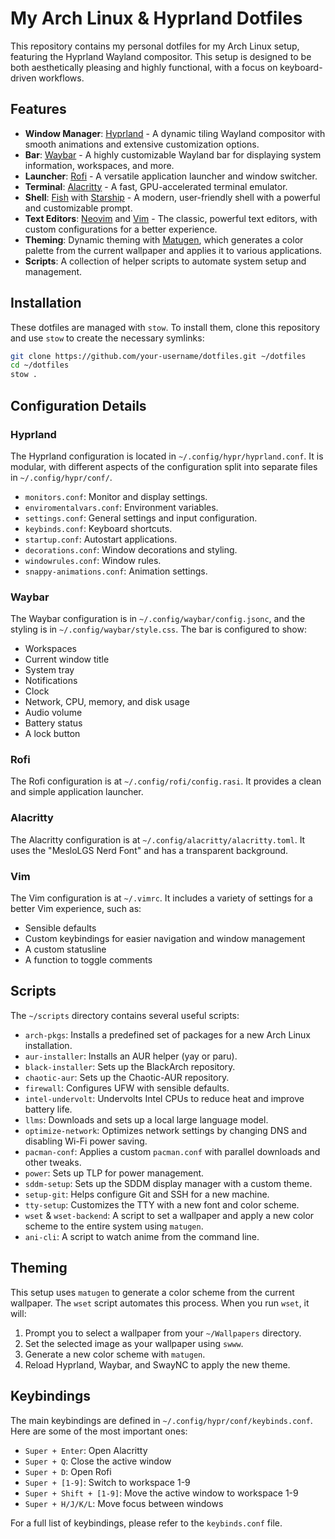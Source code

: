 # My Arch Linux & Hyprland Dotfiles

This repository contains my personal dotfiles for my Arch Linux setup, featuring the Hyprland Wayland compositor. This setup is designed to be both aesthetically pleasing and highly functional, with a focus on keyboard-driven workflows.

## Features

- **Window Manager**: [Hyprland](https://hyprland.org/) - A dynamic tiling Wayland compositor with smooth animations and extensive customization options.
- **Bar**: [Waybar](https://github.com/Alexays/Waybar) - A highly customizable Wayland bar for displaying system information, workspaces, and more.
- **Launcher**: [Rofi](https://github.com/davatorium/rofi) - A versatile application launcher and window switcher.
- **Terminal**: [Alacritty](https://github.com/alacritty/alacritty) - A fast, GPU-accelerated terminal emulator.
- **Shell**: [Fish](https://fishshell.com/) with [Starship](https://starship.rs/) - A modern, user-friendly shell with a powerful and customizable prompt.
- **Text Editors**: [Neovim](https://neovim.io/) and [Vim](https://www.vim.org/) - The classic, powerful text editors, with custom configurations for a better experience.
- **Theming**: Dynamic theming with [Matugen](https://github.com/InioX/matugen), which generates a color palette from the current wallpaper and applies it to various applications.
- **Scripts**: A collection of helper scripts to automate system setup and management.

## Installation

These dotfiles are managed with `stow`. To install them, clone this repository and use `stow` to create the necessary symlinks:

```bash
git clone https://github.com/your-username/dotfiles.git ~/dotfiles
cd ~/dotfiles
stow .
```

## Configuration Details

### Hyprland

The Hyprland configuration is located in `~/.config/hypr/hyprland.conf`. It is modular, with different aspects of the configuration split into separate files in `~/.config/hypr/conf/`.

- `monitors.conf`: Monitor and display settings.
- `enviromentalvars.conf`: Environment variables.
- `settings.conf`: General settings and input configuration.
- `keybinds.conf`: Keyboard shortcuts.
- `startup.conf`: Autostart applications.
- `decorations.conf`: Window decorations and styling.
- `windowrules.conf`: Window rules.
- `snappy-animations.conf`: Animation settings.

### Waybar

The Waybar configuration is in `~/.config/waybar/config.jsonc`, and the styling is in `~/.config/waybar/style.css`. The bar is configured to show:

- Workspaces
- Current window title
- System tray
- Notifications
- Clock
- Network, CPU, memory, and disk usage
- Audio volume
- Battery status
- A lock button

### Rofi

The Rofi configuration is at `~/.config/rofi/config.rasi`. It provides a clean and simple application launcher.

### Alacritty

The Alacritty configuration is at `~/.config/alacritty/alacritty.toml`. It uses the "MesloLGS Nerd Font" and has a transparent background.

### Vim

The Vim configuration is at `~/.vimrc`. It includes a variety of settings for a better Vim experience, such as:

- Sensible defaults
- Custom keybindings for easier navigation and window management
- A custom statusline
- A function to toggle comments

## Scripts

The `~/scripts` directory contains several useful scripts:

- `arch-pkgs`: Installs a predefined set of packages for a new Arch Linux installation.
- `aur-installer`: Installs an AUR helper (yay or paru).
- `black-installer`: Sets up the BlackArch repository.
- `chaotic-aur`: Sets up the Chaotic-AUR repository.
- `firewall`: Configures UFW with sensible defaults.
- `intel-undervolt`: Undervolts Intel CPUs to reduce heat and improve battery life.
- `llms`: Downloads and sets up a local large language model.
- `optimize-network`: Optimizes network settings by changing DNS and disabling Wi-Fi power saving.
- `pacman-conf`: Applies a custom `pacman.conf` with parallel downloads and other tweaks.
- `power`: Sets up TLP for power management.
- `sddm-setup`: Sets up the SDDM display manager with a custom theme.
- `setup-git`: Helps configure Git and SSH for a new machine.
- `tty-setup`: Customizes the TTY with a new font and color scheme.
- `wset` & `wset-backend`: A script to set a wallpaper and apply a new color scheme to the entire system using `matugen`.
- `ani-cli`: A script to watch anime from the command line.

## Theming

This setup uses `matugen` to generate a color scheme from the current wallpaper. The `wset` script automates this process. When you run `wset`, it will:

1.  Prompt you to select a wallpaper from your `~/Wallpapers` directory.
2.  Set the selected image as your wallpaper using `swww`.
3.  Generate a new color scheme with `matugen`.
4.  Reload Hyprland, Waybar, and SwayNC to apply the new theme.

## Keybindings

The main keybindings are defined in `~/.config/hypr/conf/keybinds.conf`. Here are some of the most important ones:

- `Super + Enter`: Open Alacritty
- `Super + Q`: Close the active window
- `Super + D`: Open Rofi
- `Super + [1-9]`: Switch to workspace 1-9
- `Super + Shift + [1-9]`: Move the active window to workspace 1-9
- `Super + H/J/K/L`: Move focus between windows

For a full list of keybindings, please refer to the `keybinds.conf` file.
